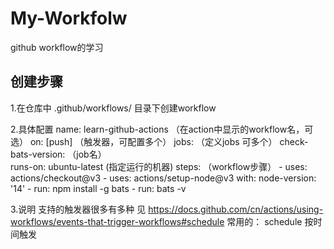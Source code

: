 # My-Workfolw
github workflow的学习
## 创建步骤
  1.在仓库中  .github/workflows/ 目录下创建workflow
 
 
  2.具体配置
     name: learn-github-actions （在action中显示的workflow名，可选）
     on: [push]                 （触发器，可配置多个）
     jobs:                       （定义jobs 可多个）
     check-bats-version:         （job名）      
     runs-on: ubuntu-latest       (指定运行的机器)
     steps:                       （workflow步骤）
        - uses: actions/checkout@v3
        - uses: actions/setup-node@v3
          with:
            node-version: '14'
        - run: npm install -g bats
        - run: bats -v
       
  3.说明
      支持的触发器很多有多种 见 https://docs.github.com/cn/actions/using-workflows/events-that-trigger-workflows#schedule
      常用的：
        schedule  按时间触发
        

